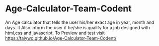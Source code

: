 # Age-Calculator-Team-Codent
An  Age calculator that tells the user his/her exact age in year, month and days. It Also inform the user if he/she is qualify for a job designed with html,css and javascript.
To Preview and test
visit https://taiywo.github.io/Age-Calculator-Team-Codent/

